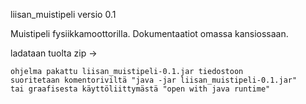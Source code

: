 liisan_muistipeli 
versio 0.1
 
Muistipeli fysiikkamoottorilla.
Dokumentaatiot omassa kansiossaan.

ladataan tuolta zip ->

	ohjelma pakattu liisan_muistipeli-0.1.jar tiedostoon
	suoritetaan komentoriviltä "java -jar liisan_muistipeli-0.1.jar"
	tai graafisesta käyttöliittymästä "open with java runtime"
